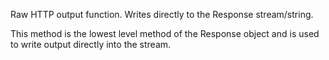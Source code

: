 ﻿Raw HTTP output function. Writes directly to the Response stream/string.

This method is the lowest level method of the Response object and is used to write output directly into the stream.